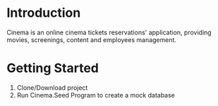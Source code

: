 # Introduction 
Cinema is an online cinema tickets reservations' application, providing movies, screenings, content and employees management.

# Getting Started
1.	Clone/Download project
2.	Run Cinema.Seed Program to create a mock database